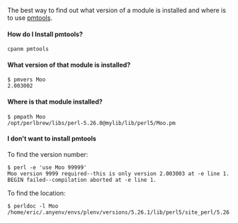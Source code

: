 
The best way to find out what version of a module is installed and where is to
use [pmtools](https://metacpan.org/pod/pmtools).

#### How do I Install pmtools?

    cpanm pmtools

#### What version of that module is installed?

    $ pmvers Moo
    2.003002

#### Where is that module installed?

    $ pmpath Moo
    /opt/perlbrew/libs/perl-5.26.0@mylib/lib/perl5/Moo.pm

#### I don't want to install pmtools

To find the version number:

    $ perl -e 'use Moo 99999'
    Moo version 9999 required--this is only version 2.003003 at -e line 1.
    BEGIN failed--compilation aborted at -e line 1.

To find the location:

    $ perldoc -l Moo
    /home/eric/.anyenv/envs/plenv/versions/5.26.1/lib/perl5/site_perl/5.26.1/Moo.pm
